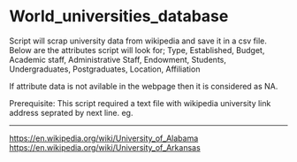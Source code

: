 # World_universities_database

Script will scrap university data from wikipedia and save it in a csv file. 
Below are the attributes script will look for;
Type, Established, Budget, Academic staff, Administrative Staff, Endowment, Students, Undergraduates, Postgraduates, Location, Affiliation

If attribute data is not avilable in the webpage then it is considered as NA.

Prerequisite: This script required a text file with wikipedia university link address seprated by next line. eg.

-------------------------------------------------------
https://en.wikipedia.org/wiki/University_of_Alabama
https://en.wikipedia.org/wiki/University_of_Arkansas
